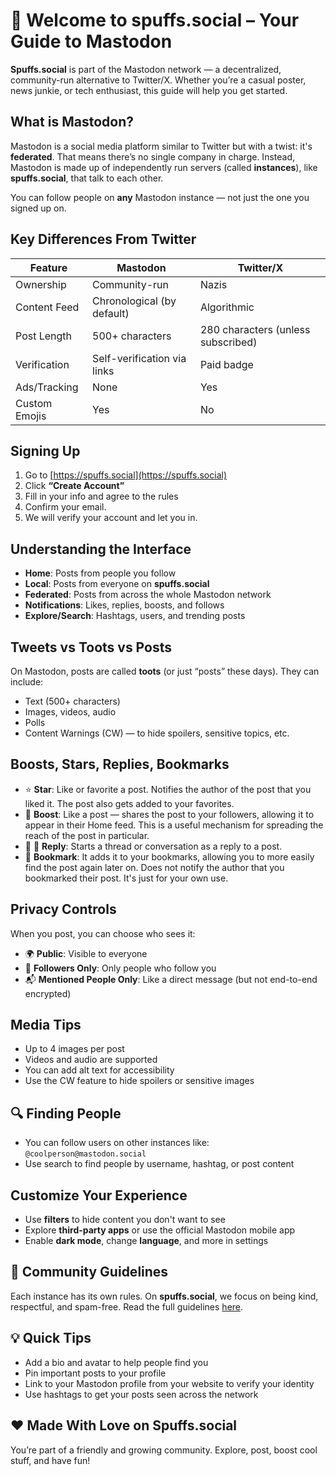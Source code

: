 # 🐘 Welcome to spuffs.social – Your Guide to Mastodon

**Spuffs.social** is part of the Mastodon network — a decentralized, community-run alternative to Twitter/X. Whether you’re a casual poster, news junkie, or tech enthusiast, this guide will help you get started.

## What is Mastodon?

Mastodon is a social media platform similar to Twitter but with a twist: it's **federated**. That means there’s no single company in charge. Instead, Mastodon is made up of independently run servers (called **instances**), like **spuffs.social**, that talk to each other.

You can follow people on **any** Mastodon instance — not just the one you signed up on.

## Key Differences From Twitter

| Feature            | Mastodon                          | Twitter/X                        |
|--------------------|------------------------------------|----------------------------------|
| Ownership          | Community-run                      | Nazis                            |
| Content Feed       | Chronological (by default)         | Algorithmic                      |
| Post Length        | 500+ characters                    | 280 characters (unless subscribed) |
| Verification       | Self-verification via links        | Paid badge                       |
| Ads/Tracking       | None                               | Yes                              |
| Custom Emojis      | Yes                                | No                               |

## Signing Up

1. Go to [https://spuffs.social](https://spuffs.social)
2. Click **“Create Account”**
3. Fill in your info and agree to the rules
4. Confirm your email.
5. We will verify your account and let you in.

## Understanding the Interface

- **Home**: Posts from people you follow  
- **Local**: Posts from everyone on **spuffs.social**  
- **Federated**: Posts from across the whole Mastodon network  
- **Notifications**: Likes, replies, boosts, and follows  
- **Explore/Search**: Hashtags, users, and trending posts  

## Tweets vs Toots vs Posts

On Mastodon, posts are called **toots** (or just “posts” these days). They can include:

- Text (500+ characters)  
- Images, videos, audio  
- Polls  
- Content Warnings (CW) — to hide spoilers, sensitive topics, etc.

## Boosts, Stars, Replies, Bookmarks

- ⭐️ **Star**: Like or favorite a post. Notifies the author of the post that you liked it. The post also gets added to your favorites.
- 🔁 **Boost**: Like a post — shares the post to your followers, allowing it to appear in their Home feed. This is a useful mechanism for spreading the reach of the post in particular.
- 💬 ⃔ **Reply**: Starts a thread or conversation as a reply to a post.
- 🔖 **Bookmark**: It adds it to your bookmarks, allowing you to more easily find the post again later on. Does not notify the author that you bookmarked their post. It's just for your own use.

## Privacy Controls

When you post, you can choose who sees it:

- 🌍 **Public**: Visible to everyone  
- 👥 **Followers Only**: Only people who follow you  
- 📬 **Mentioned People Only**: Like a direct message (but not end-to-end encrypted)  

## Media Tips

- Up to 4 images per post  
- Videos and audio are supported  
- You can add alt text for accessibility  
- Use the CW feature to hide spoilers or sensitive images  

## 🔍 Finding People

- You can follow users on other instances like: `@coolperson@mastodon.social`  
- Use search to find people by username, hashtag, or post content  

## Customize Your Experience

- Use **filters** to hide content you don't want to see  
- Explore **third-party apps** or use the official Mastodon mobile app  
- Enable **dark mode**, change **language**, and more in settings  

## 🤝 Community Guidelines

Each instance has its own rules. On **spuffs.social**, we focus on being kind, respectful, and spam-free. Read the full guidelines [here](https://spuffs.social/about).

## 💡 Quick Tips

- Add a bio and avatar to help people find you  
- Pin important posts to your profile  
- Link to your Mastodon profile from your website to verify your identity  
- Use hashtags to get your posts seen across the network  

## ❤️ Made With Love on Spuffs.social

You’re part of a friendly and growing community. Explore, post, boost cool stuff, and have fun!
